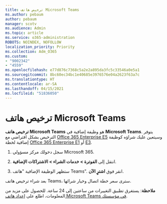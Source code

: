```yaml
---
title: ترخيص هاتف Microsoft Teams
ms.author: pebaum
author: pebaum
manager: scotv
ms.audience: Admin
ms.topic: article
ms.service: o365-administration
ROBOTS: NOINDEX, NOFOLLOW
localization_priority: Priority
ms.collection: Adm_O365
ms.custom:
- "9002342"
- "4559"
ms.openlocfilehash: e77d876c7368c5a2e2a895da3fc5c33546a0e5a1
ms.sourcegitcommit: 8bc60ec34bc1e40685e3976576e04a2623f63a7c
ms.translationtype: HT
ms.contentlocale: ar-SA
ms.lasthandoff: 04/15/2021
ms.locfileid: "51836050"
---
```

# <a name="microsoft-teams-phone-license"></a>ترخيص هاتف Microsoft Teams

**ترخيص هاتف Microsoft Teams** هو وظيفة إضافية في **Microsoft Teams**. يتوفر الترخيص بشكل افتراضي مع [Office 365 Enterprise E5](https://www.microsoft.com/microsoft-365/business/office-365-enterprise-e5-business-software?rtc=1&activetab=pivot%3aoverviewtab) وسيتعين عليك شراؤه كوظيفة إضافية لخطة [Office 365 Enterprise E1](https://products.office.com/business/office-365-enterprise-e1-business-software) أو [E3](https://products.office.com/business/office-365-enterprise-e3-business-software).

1. سجل دخولك مركز مسؤولي Microsoft 365.

2. انتقل إلى **الفوترة > خدمات الشراء > الاشتراكات الإضافية**. 

3. ستظهر الوظيفة الإضافية "هاتف Teams". انقر فوق **اشترٍ الآن**.

بعد شراء ترخيص هاتف Teams، سترى سعر خطة اتصال وخيار شرائها.

**ملاحظة**: يستغرق تطبيق التغييرات من ساعتين إلى 24 ساعة. للحصول على مزيد من المعلومات، اطلع على [إعداد هاتف Microsoft Teams في مؤسستك](https://docs.microsoft.com/MicrosoftTeams/setting-up-your-phone-system). 

